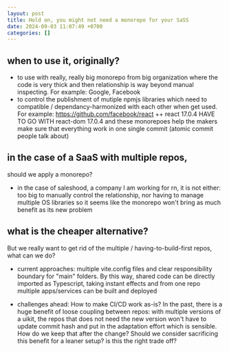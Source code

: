 ```yaml
---
layout: post
title: Hold on, you might not need a monorepo for your SaSS
date: 2024-09-03 11:07:49 +0700
categories: []
---
```

## when to use it, originally?

+ to use with really, really big monorepo from big organization
where the code is very thick and then relationship is way beyond
manual inspecting. For example: Google, Facebook
+ to control the publishment of mutiple npmjs libraries which need to
compatible / dependancy-harmonized with each other when get used. For example: https://github.com/facebook/react
++ react 17.0.4 HAVE TO GO WITH react-dom 17.0.4 and these monorepoes help the makers
make sure that everything work in one single commit (atomic commit people talk about)
 

## in the case of a SaaS with multiple repos,
should we apply a monorepo?
+ in the case of saleshood, a company I am working for rn, it is not either: 
    too big to manually control the relationship, nor
    having to manage multiple OS libraries
so it seems like the monorepo won't bring as much benefit as its new problem

## what is the cheaper alternative?
But we really want to get rid of the multiple / having-to-build-first repos, what can we do?
+ current approaches: multiple vite.config files and clear responsibility boundary for "main" folders.
By this way, shared code can be directly imported as Typescript, taking instant effects and from one repo
multiple apps/services can be built and deployed

+ challenges ahead:
    How to make CI/CD work as-is? 
    In the past, there is a huge benefit of loose coupling between repos: with multiple versions of a uikit, 
the repos that does not need the new version won't have to update commit hash and put in the adaptation 
effort which is sensible. 
How do we keep that after the change? Should we consider sacrificing this benefit for a leaner setup? is this the right trade off?    